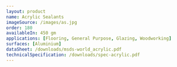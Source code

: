 ```yaml
---
layout: product
name: Acrylic Sealants
imageSource: /images/as.jpg
order: 180
availableIn: 450 gm
applications: [Flooring, General Purpose, Glazing, Woodworking]
surfaces: [Aluminium]
dataSheet: /downloads/msds-world_acrylic.pdf
technicalSpecification: /downloads/spec-acrylic.pdf
---
```


